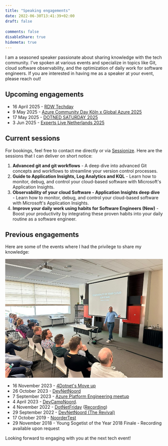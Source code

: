 ```yaml
---
title: "Speaking engagements"
date: 2022-06-30T13:41:39+02:00
draft: false

comments: false
disableShare: true
hidemeta: true
---
```


I am a seasoned speaker passionate about sharing knowledge with the tech community. I've spoken at various events and specialize in topics like Git, cloud software observability, and the optimization of daily work for software engineers. If you are interested in having me as a speaker at your event, please reach out!

## Upcoming engagements

- 16 April 2025 - [RDW Techday](https://techday.rdw.nl)
- 9 May 2025 - [Azure Community Day Köln x Global Azure 2025](https://azure-community-day.de/)
- 17 May 2025 - [DOTNED SATURDAY 2025](https://dotnedsaturday.nl/)
- 3 Jun 2025 - [Experts Live Netherlands 2025](https://www.expertslive.nl/)

## Current sessions

For bookings, feel free to contact me directly or via [Sessionize](https://sessionize.com/mart-de-graaf/). Here are the sessions that I can deliver on short notice:

1. **Advanced git and git workflows** - A deep dive into advanced Git concepts and workflows to streamline your version control processes.
1. **Guide to Application Insights, Log Analytics and KQL** - Learn how to monitor, debug, and control your cloud-based software with Microsoft's Application Insights.
1. **Observability of your cloud Software - Application Insights deep dive** - Learn how to monitor, debug, and control your cloud-based software with Microsoft's Application Insights.
1. **Improve your daily work using habits for Software Engineers (New)** - Boost your productivity by integrating these proven habits into your daily routine as a software engineer.

## Previous engagements

Here are some of the events where I had the privilege to share my knowledge:

![DevCampNoord](/images/devCampNoord.jpg#right "DevCampNoord")

- 16 November 2023 - [4Dotnet's Move up](https://www.4dotnet.nl/move-up-with-4dotnet-16-november-2023)
- 26 October 2023 - [DevNetNoord](https://devnetnoord.nl/)
- 7 September 2023 - [Azure Platform Engineering meetup](https://www.meetup.com/azure-platform-engineering/events/292450345/)
- 4 April 2023 - [DevCampNoord](https://devnetnoord.nl/).
- 4 November 2022 - [DotNetFriday](https://www.dotnetfriday.nl) ([Recording](https://www.youtube.com/watch?v=_xgN-NAPZXo))
- 29 September 2022 - [DevNetNoord (The Revival)](https://devnetnoord.nl/)
- 17 October 2019 - [NoorderTest](https://noordertest.nl/)
- 29 November 2018 - Young Sogetist of the Year 2018 Finale - Recording available upon request

Looking forward to engaging with you at the next tech event!
